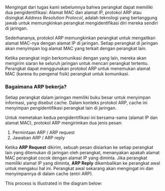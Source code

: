 Mengingat dari tugas kami sebelumnya bahwa perangkat dapat memiliki dua pengidentifikasi: Alamat MAC dan alamat IP, protokol ARP atau disingkat *Address Resolution Protocol*, adalah teknologi yang bertanggung jawab untuk memungkinkan perangkat mengidentifikasi diri mereka sendiri di jaringan.

Sederhananya, protokol ARP memungkinkan perangkat untuk mengaitkan alamat MAC-nya dengan alamat IP di jaringan. Setiap perangkat di jaringan akan menyimpan log alamat MAC yang terkait dengan perangkat lain.

Ketika perangkat ingin berkomunikasi dengan yang lain, mereka akan mengirim siaran ke seluruh jaringan untuk mencari perangkat tertentu. Perangkat dapat menggunakan protokol ARP untuk menemukan alamat MAC (karena itu pengenal fisik) perangkat untuk komunikasi.

### Bagaimana ARP bekerja?
Setiap perangkat dalam jaringan memiliki buku besar untuk menyimpan informasi, yang disebut cache. Dalam konteks protokol ARP, cache ini menyimpan pengidentifikasi perangkat lain di jaringan.

Untuk memetakan kedua pengidentifikasi ini bersama-sama (alamat IP dan alamat MAC), protokol ARP mengirimkan dua jenis pesan:
1. Permintaan ARP / ARP request
2. Jawaban ARP / ARP reply

Ketika **ARP Request** dikirim, sebuah pesan disiarkan ke setiap perangkat lain yang ditemukan di jaringan oleh perangkat, menanyakan apakah alamat MAC perangkat cocok dengan alamat IP yang diminta. Jika perangkat memiliki alamat IP yang diminta, **ARP Reply** dikembalikan ke perangkat awal untuk mengakui hal ini. Perangkat awal sekarang akan mengingat ini dan menyimpannya di dalam cache (entri ARP).

This process is illustrated in the diagram below:
